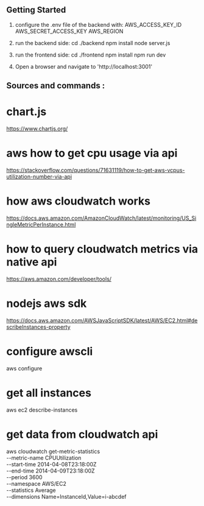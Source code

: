 
## Getting Started

1. configure the .env file of the backend with:
    AWS_ACCESS_KEY_ID
    AWS_SECRET_ACCESS_KEY
    AWS_REGION

2. run the  backend side:
    cd ./backend
    npm install
    node server.js

3. run the frontend side:
    cd ./frontend
    npm install
    npm run dev

4. Open a browser and navigate to 'http://localhost:3001'



## Sources  and commands :

# chart.js
https://www.chartjs.org/

# aws how to get cpu usage via api
https://stackoverflow.com/questions/71631119/how-to-get-aws-vcpus-utilization-number-via-api

# how aws cloudwatch works
https://docs.aws.amazon.com/AmazonCloudWatch/latest/monitoring/US_SingleMetricPerInstance.html

# how to query cloudwatch metrics via native api
https://aws.amazon.com/developer/tools/

# nodejs aws sdk
https://docs.aws.amazon.com/AWSJavaScriptSDK/latest/AWS/EC2.html#describeInstances-property

# configure awscli
aws configure

# get all instances
aws ec2 describe-instances

# get data from cloudwatch api
aws cloudwatch get-metric-statistics \
--metric-name CPUUtilization \
--start-time 2014-04-08T23:18:00Z \
--end-time 2014-04-09T23:18:00Z \
--period 3600 \
--namespace AWS/EC2 \
--statistics Average \
--dimensions Name=InstanceId,Value=i-abcdef

